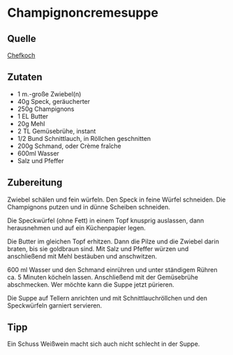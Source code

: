 # Champignoncremesuppe

## Quelle
[Chefkoch](https://www.chefkoch.de/rezepte/2421401382100118/Champignoncremesuppe-la-Krollock.html)

## Zutaten
- 1 m.-große Zwiebel(n) 
- 40g Speck, geräucherter 
- 250g Champignons 
- 1 EL Butter 
- 20g Mehl 
- 2 TL Gemüsebrühe, instant 
- 1/2 Bund Schnittlauch, in Röllchen geschnitten 
- 200g Schmand, oder Crème fraîche 
- 600ml Wasser 
- Salz und Pfeffer 

## Zubereitung
Zwiebel schälen und fein würfeln.
Den Speck in feine Würfel schneiden.
Die Champignons putzen und in dünne Scheiben schneiden.

Die Speckwürfel (ohne Fett) in einem Topf knusprig auslassen, dann herausnehmen und auf ein Küchenpapier legen.

Die Butter im gleichen Topf erhitzen.
Dann die Pilze und die Zwiebel darin braten, bis sie goldbraun sind.
Mit Salz und Pfeffer würzen und anschließend mit Mehl bestäuben und anschwitzen.

600 ml Wasser und den Schmand einrühren und unter ständigem Rühren ca. 5 Minuten köcheln lassen.
Anschließend mit der Gemüsebrühe abschmecken.
Wer möchte kann die Suppe jetzt pürieren.

Die Suppe auf Tellern anrichten und mit Schnittlauchröllchen und den Speckwürfeln garniert servieren.

## Tipp
Ein Schuss Weißwein macht sich auch nicht schlecht in der Suppe.

